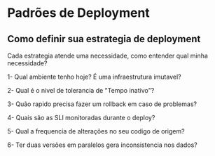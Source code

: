 # Padrões de Deployment

## Como definir sua estrategia de deployment

Cada estrategia atende uma necessidade, como entender qual minha necessidade?

1- Qual ambiente tenho hoje? É uma infraestrutura imutavel?

2- Qual é o nivel de tolerancia de "Tempo inativo"?

3- Quão rapido precisa fazer um rollback em caso de problemas?

4- Quais são as SLI monitoradas durante o deploy?

5- Qual a frequencia de alterações no seu codigo de origem?

6- Ter duas versões em paralelos gera inconsistencia nos dados?
